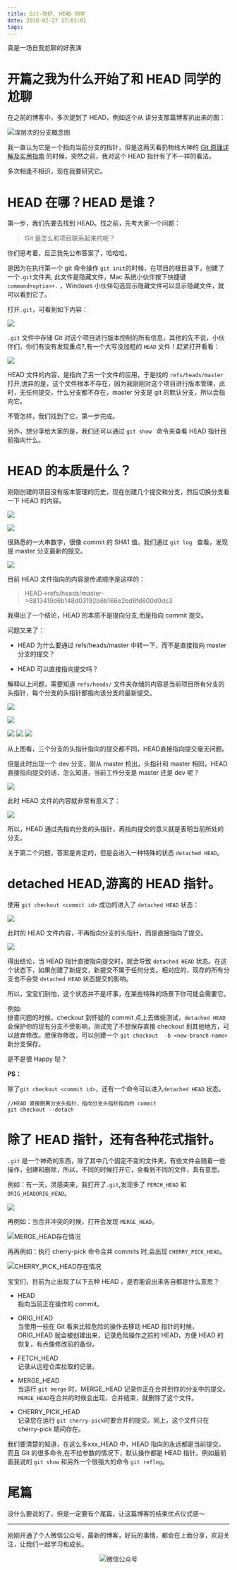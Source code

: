 ```yaml
---
title: Git-你好, HEAD 同学
date: 2018-02-27 17:03:01
tags:
---
```


真是一场自我尬聊的好表演
<!--more-->

# 开篇之我为什么开始了和 HEAD 同学的尬聊

在之前的博客中，多次提到了 HEAD，例如这个从 讲分支那篇博客扒出来的图：

![深层次的分支概念图](http://raw.githubusercontent.com/DRPrincess/BlogImages/master/qiniu/f299bd7aeadd9d4b6a57dd5134b8b69a.png)

我一直认为它是一个指向当前分支的指针，但是这两天看扔物线大神的 [Git 原理详解及实用指南](https://juejin.im/book/5a124b29f265da431d3c472e) 的时候，突然之前，我对这个 HEAD 指针有了不一样的看法。

多次相逢不相识，现在我要研究它。

# HEAD 在哪？HEAD 是谁？

第一步，我们先要去找到 HEAD。找之前，先考大家一个问题：
> Git 是怎么和项目联系起来的呢？

你们思考着，反正我先公布答案了，哈哈哈。

是因为在执行第一个 git 命令操作 `git init`的时候，在项目的根目录下，创建了一个`.git`文件夹, 此文件是隐藏文件，Mac 系统小伙伴按下快捷键 `command+option+.` ，Windows 小伙伴勾选显示隐藏文件可以显示隐藏文件，就可以看到它了。

打开`.git`，可看到如下内容：

![](http://raw.githubusercontent.com/DRPrincess/BlogImages/master/qiniu/169f15d6d29b199d8d6d2e1d10225421.png)


`.git` 文件中存储 Git 对这个项目进行版本控制的所有信息，其他的先不说，小伙伴们，你们有没有发现重点?,有一个大写没加粗的 `HEAD` 文件！赶紧打开看看：

![](http://raw.githubusercontent.com/DRPrincess/BlogImages/master/qiniu/fc272aee260b1ba46030e1c845594cb0.png)


HEAD 文件的内容，是指向了另一个文件的应用，于是找的  `refs/heads/master` 打开,诡异的是，这个文件根本不存在，因为我刚刚对这个项目进行版本管理，此时，无任何提交，什么分支都不存在，master 分支是 git 的默认分支，所以会指向它。

不管怎样，我们找到了它，第一步完成。

另外，想分享给大家的是，我们还可以通过 `git show ` 命令来查看 HEAD 指针目前指向什么。

# HEAD 的本质是什么？

刚刚创建的项目没有版本管理的历史，现在创建几个提交和分支，然后切换分支看一下 HEAD 的内容。

![](http://raw.githubusercontent.com/DRPrincess/BlogImages/master/qiniu/fc272aee260b1ba46030e1c845594cb0.png)

![](http://raw.githubusercontent.com/DRPrincess/BlogImages/master/qiniu/455d1434db2f707e17ec5e36fc9534c2.png)

很熟悉的一大串数字，很像 commit 的 SHA1 值。我们通过 `git log ` 查看，发现是 master 分支最新的提交。

![](http://raw.githubusercontent.com/DRPrincess/BlogImages/master/qiniu/606427e4e7bfc23675d4430016174570.png)

目前 HEAD 文件指向的内容是传递顺序是这样的：

> HEAD->refs/heads/master->8813419d6b148d03192b6b166e2ed8fd800d0dc3

我得出了一个结论，HEAD 的本质不是提向分支,而是指向 commit 提交。

问题又来了：
 - HEAD 为什么要通过 refs/heads/master 中转一下，而不是直接指向 master 分支的提交？

 - HEAD 可以直接指向提交吗？



解释以上问题，需要知道 `refs/heads/` 文件夹存储的内容是当前项目所有分支的头指针，每个分支的头指针都指向该分支的最新提交。

![](http://raw.githubusercontent.com/DRPrincess/BlogImages/master/qiniu/9cb66f88f3fa5d0bd293c6be297d33da.png)

![](http://raw.githubusercontent.com/DRPrincess/BlogImages/master/qiniu/b3d6dfdd3e970698d2323710e61744d6.png)

![](http://raw.githubusercontent.com/DRPrincess/BlogImages/master/qiniu/455d1434db2f707e17ec5e36fc9534c2.png)
![](http://raw.githubusercontent.com/DRPrincess/BlogImages/master/qiniu/22b34bf181e1a004264285574bf82264.png)
![](http://raw.githubusercontent.com/DRPrincess/BlogImages/master/qiniu/3b7c469e240c5fef9fcd905ef8671ce9.png)


从上图看，三个分支的头指针指向的提交都不同，HEAD直接指向提交毫无问题。

但是此时出现一个 dev 分支，刚从 master 检出，头指针和 master 相同，HEAD直接指向提交的话，怎么知道，当前工作分支是 master  还是 dev 呢？

![](http://raw.githubusercontent.com/DRPrincess/BlogImages/master/qiniu/c4405eb93ef8be792450fe7994759142.png)

此时 HEAD 文件的内容就非常有意义了：

![](http://raw.githubusercontent.com/DRPrincess/BlogImages/master/qiniu/35c87f70da0eb3fa6cfc661075443eb3.png)

所以，HEAD 通过先指向分支的头指针，再指向提交的意义就是表明当前所处的分支。


关于第二个问题，答案是肯定的，但是会进入一种特殊的状态 `detached HEAD`。

# detached HEAD,游离的 HEAD 指针。

使用 `git checkout <commit id>` 成功的进入了
`detached HEAD` 状态：

![](http://raw.githubusercontent.com/DRPrincess/BlogImages/master/qiniu/bb694924624d1c87bccb61f0faec20c3.png)

此时的 HEAD 文件内容，不再指向分支的头指针，而是直接指向了提交。

![](http://raw.githubusercontent.com/DRPrincess/BlogImages/master/qiniu/eef40ab691b5ee9d3c1dfd6bfe86ec64.png)

得出结论，当 HEAD 指针直接指向提交时，就会导致 `detached HEAD` 状态。在这个状态下，如果创建了新提交，新提交不属于任何分支。相对应的，现存的所有分支也不会受 `detached HEAD` 状态提交的影响。

所以，宝宝们别怕，这个状态并不是坏事，在某些特殊的场景下你可能会需要它。

例如:  
排查问题的时候，checkout 到怀疑的 commit 点上去做些测试，`detached HEAD`会保护你的现有分支不受影响，测试完了不想保存直接 checkout 到其他地方，可以放弃修改。想保存修改，可以创建一个 `git checkout  -b <new-branch-name>` 新分支保存。

是不是很 Happy 哒？

**PS：**

除了`git checkout <commit id>`，还有一个命令可以进入`detached HEAD` 状态。

```
//HEAD 直接脱离分支头指针，指向分支头指针指向的 commit
git checkout --detach
```


# 除了 HEAD 指针，还有各种花式指针。

`.git` 是一个神奇的东西，除了其中几个固定不变的文件夹，有些文件会随着一些操作，创建和删除，所以，不同的时候打开它，会看到不同的文件，真有意思。


例如：有一天，灵感突来，我打开了`.git`,发现多了 `FERCH_HEAD` 和 `ORIG_HEADORIG_HEAD`。

![](http://raw.githubusercontent.com/DRPrincess/BlogImages/master/qiniu/6164f9cad87ce0fc708aecc68697cad9.png)



再例如：当合并冲突的时候，打开会发现 `MERGE_HEAD`。

![MERGE_HEAD存在情况](http://raw.githubusercontent.com/DRPrincess/BlogImages/master/qiniu/224bd5dbb9e2542da45184fed0de9e19.png)



再再例如：执行 cherry-pick 命令合并 commits 时,会出现 `CHERRY_PICK_HEAD`。

![CHERRY_PICK_HEAD存在情况](http://raw.githubusercontent.com/DRPrincess/BlogImages/master/qiniu/fa8253f1d6443c48f01b66e6148309ea.png)



宝宝们，目前为止出现了以下五种 HEAD ，是否能说出来各自都是什么意思？

- HEAD   
指向当前正在操作的 commit。

- ORIG_HEAD    
当使用一些在 Git 看来比较危险的操作去移动 HEAD 指针的时候，ORIG_HEAD 就会被创建出来，记录危险操作之前的 HEAD，方便 HEAD 的恢复，有点像修改前的备份。

- FETCH_HEAD     
记录从远程仓库拉取的记录。

- MERGE_HEAD  
当运行 `git merge` 时，MERGE_HEAD 记录你正在合并到你的分支中的提交。`MERGE_HEAD`在合并的时候会出现，合并结束，就删除了这个文件。

- CHERRY_PICK_HEAD  
记录您在运行 ` git cherry-pick `时要合并的提交。同上，这个文件只在 cherry-pick 期间存在。


我们要清楚的知道，在这么多xxx_HEAD 中，HEAD 指向的永远都是当前提交。而且 Git 的很多命令,在不给参数的情况下，默认操作都是 HEAD 指针。例如最前面我说的 `git show` 和另外一个很强大的命令 `git reflog`。

# 尾篇

 没什么要说的了，但是一定要有个尾篇，让这篇博客的结束优点仪式感～


 ---

 刚刚开通了个人微信公众号，最新的博客，好玩的事情，都会在上面分享，欢迎关注，让我们一起学习和成长。

 <div  align="center">    

 ![微信公众号](http://raw.githubusercontent.com/DRPrincess/BlogImages/master/qiniu/qrcode_for_gh_e8f891ce77fb_258.jpg)

 </div>
